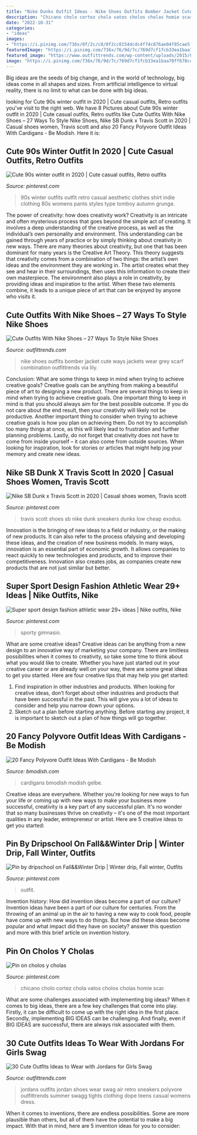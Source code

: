 ```yaml
---
title: "Nike Dunks Outfit Ideas - Nike Shoes Outfits Bomber Jacket Cute Ways Jackets Wear Grey Scarf Combination Outfittrends Via Lily"
description: "Chicano cholo cortez chola vatos cholos cholas homie scar"
date: "2022-10-31"
categories:
- "ideas"
images:
- "https://i.pinimg.com/736x/0f/2c/c8/0f2cc8154dcdc4f74c876ae04f85cae5.jpg"
featuredImage: "https://i.pinimg.com/736x/76/9d/7c/769d7cf1fcb33ea1baa70ff678cc1cff.jpg"
featured_image: "https://www.outfittrends.com/wp-content/uploads/2015/03/Retro-Air-Jordan-Shoes-with-tights.jpg"
image: "https://i.pinimg.com/736x/76/9d/7c/769d7cf1fcb33ea1baa70ff678cc1cff.jpg"
---
```



Big ideas are the seeds of big change, and in the world of technology, big ideas come in all shapes and sizes. From artificial intelligence to virtual reality, there is no limit to what can be done with big ideas.

	

		
looking for Cute 90s winter outfit in 2020 | Cute casual outfits, Retro outfits you've visit to the right web. We have 8 Pictures about Cute 90s winter outfit in 2020 | Cute casual outfits, Retro outfits like Cute Outfits With Nike Shoes – 27 Ways To Style Nike Shoes, Nike SB Dunk x Travis Scott in 2020 | Casual shoes women, Travis scott and also 20 Fancy Polyvore Outfit Ideas With Cardigans - Be Modish. Here it is:
		
    
## Cute 90s Winter Outfit In 2020 | Cute Casual Outfits, Retro Outfits

<img loading=lazy src="https://i.pinimg.com/736x/13/48/78/134878b2871afaeb095747972eebe66d.jpg" onerror="this.onerror=null;this.src='https://tse1.mm.bing.net/th?id=OIP.t3hd9AuuqMt_8DDnYdwnkQHaJ3&amp;pid=15.1';" alt="Cute 90s winter outfit in 2020 | Cute casual outfits, Retro outfits">

_Source: pinterest.com_

>90s winter outfits outfit retro casual aesthetic clothes shirt indie clothing 80s womens pants styles type tomboy autumn grunge. 

	

The power of creativity: how does creativity work?
Creativity is an intricate and often mysterious process that goes beyond the simple act of creating. It involves a deep understanding of the creative process, as well as the individual’s own personality and environment. This understanding can be gained through years of practice or by simply thinking about creativity in new ways.
There are many theories about creativity, but one that has been dominant for many years is the Creative Art Theory. This theory suggests that creativity comes from a combination of two things: the artist’s own ideas and the environment they are working in. The artist creates what they see and hear in their surroundings, then uses this information to create their own masterpiece. The environment also plays a role in creativity, by providing ideas and inspiration to the artist. When these two elements combine, it leads to a unique piece of art that can be enjoyed by anyone who visits it.

    
## Cute Outfits With Nike Shoes – 27 Ways To Style Nike Shoes

<img loading=lazy src="http://www.outfittrends.com/wp-content/uploads/2016/05/7150af5a251fbad4f2f028550a617d9b.jpg" onerror="this.onerror=null;this.src='https://tse1.mm.bing.net/th?id=OIP.HLDRKbVQfkkZyXcDNNXW2gAAAA&amp;pid=15.1';" alt="Cute Outfits With Nike Shoes – 27 Ways To Style Nike Shoes">

_Source: outfittrends.com_

>nike shoes outfits bomber jacket cute ways jackets wear grey scarf combination outfittrends via lily. 

	

Conclusion: What are some things to keep in mind when trying to achieve creative goals?
Creative goals can be anything from making a beautiful piece of art to designing a new product. There are several things to keep in mind when trying to achieve creative goals. One important thing to keep in mind is that you should always aim for the best possible outcome. If you do not care about the end result, then your creativity will likely not be productive. Another important thing to consider when trying to achieve creative goals is how you plan on achieving them. Do not try to accomplish too many things at once, as this will likely lead to frustration and further planning problems. Lastly, do not forget that creativity does not have to come from inside yourself – it can also come from outside sources. When looking for inspiration, look for stories or articles that might help jog your memory and create new ideas.

    
## Nike SB Dunk X Travis Scott In 2020 | Casual Shoes Women, Travis Scott

<img loading=lazy src="https://i.pinimg.com/736x/3b/98/3b/3b983b041c0eaad1bd28cc51fde3ed9b.jpg" onerror="this.onerror=null;this.src='https://tse3.mm.bing.net/th?id=OIP.d9lnmgVniQZItzdhN1JafAHaJQ&amp;pid=15.1';" alt="Nike SB Dunk x Travis Scott in 2020 | Casual shoes women, Travis scott">

_Source: pinterest.com_

>travis scott shoes sb nike dunk sneakers dunks low cheap exodus. 

	

Innovation is the bringing of new ideas to a field or industry, or the making of new products. It can also refer to the process ofalysing and developing these ideas, and the creation of new business models. In many ways, innovation is an essential part of economic growth. It allows companies to react quickly to new technologies and products, and to improve their competitiveness. Innovation also creates jobs, as companies create new products that are not just similar but better.

    
## Super Sport Design Fashion Athletic Wear 29+ Ideas | Nike Outfits, Nike

<img loading=lazy src="https://i.pinimg.com/736x/66/74/47/66744702480ea141a4777e2659bcf509.jpg" onerror="this.onerror=null;this.src='https://tse4.mm.bing.net/th?id=OIP.QAMsMEGlPn6ACJH1L6uf_AAAAA&amp;pid=15.1';" alt="Super sport design fashion athletic wear 29+ ideas | Nike outfits, Nike">

_Source: pinterest.com_

>sporty gimnasio. 

	

What are some creative ideas?
Creative ideas can be anything from a new design to an innovative way of marketing your company. There are limitless possibilities when it comes to creativity, so take some time to think about what you would like to create. Whether you have just started out in your creative career or are already well on your way, there are some great ideas to get you started. Here are four creative tips that may help you get started: 
1. Find inspiration in other industries and products. When looking for creative ideas, don’t forget about other industries and products that have been successful in the past. This will give you a lot of ideas to consider and help you narrow down your options. 
2. Sketch out a plan before starting anything. Before starting any project, it is important to sketch out a plan of how things will go together.

    
## 20 Fancy Polyvore Outfit Ideas With Cardigans - Be Modish

<img loading=lazy src="https://bmodish.com/wp-content/uploads/2014/03/chic-yellow-cardigan-outfit.jpg" onerror="this.onerror=null;this.src='https://tse4.mm.bing.net/th?id=OIP.XubsEhMmS1tnE8j6Pgwv0gHaMp&amp;pid=15.1';" alt="20 Fancy Polyvore Outfit Ideas With Cardigans - Be Modish">

_Source: bmodish.com_

>cardigans bmodish modish gelbe. 

	

Creative ideas are everywhere. Whether you're looking for new ways to fun your life or coming up with new ways to make your business more successful, creativity is a key part of any successful plan. It's no wonder that so many businesses thrive on creativity – it's one of the most important qualities in any leader, entrepreneur or artist. Here are 5 creative ideas to get you started: 

    
## Pin By Dripschool On Fall&amp;&amp;Winter Drip | Winter Drip, Fall Winter, Outfits

<img loading=lazy src="https://i.pinimg.com/736x/76/9d/7c/769d7cf1fcb33ea1baa70ff678cc1cff.jpg" onerror="this.onerror=null;this.src='https://tse2.mm.bing.net/th?id=OIP.dTv0dv4-Cec_heANF74rngHaHX&amp;pid=15.1';" alt="Pin by dripschool on Fall&amp;&amp;Winter Drip | Winter drip, Fall winter, Outfits">

_Source: pinterest.com_

>outfit. 

	

Invention history: How did invention ideas become a part of our culture?
Invention ideas have been a part of our culture for centuries. From the throwing of an animal up in the air to having a new way to cook food, people have come up with new ways to do things. But how did these ideas become popular and what impact did they have on society? answer this question and more with this brief article on invention history.

    
## Pin On Cholos Y Cholas

<img loading=lazy src="https://i.pinimg.com/736x/0f/2c/c8/0f2cc8154dcdc4f74c876ae04f85cae5.jpg" onerror="this.onerror=null;this.src='https://tse3.mm.bing.net/th?id=OIP.qoLtu-TNGYthDhVM2urcdwHaKN&amp;pid=15.1';" alt="Pin on cholos y cholas">

_Source: pinterest.com_

>chicano cholo cortez chola vatos cholos cholas homie scar. 

	

What are some challenges associated with implementing big ideas?
When it comes to big ideas, there are a few key challenges that come into play. Firstly, it can be difficult to come up with the right idea in the first place. Secondly, implementing BIG IDEAS can be challenging. And finally, even if BIG IDEAS are successful, there are always risk associated with them.

    
## 30 Cute Outfits Ideas To Wear With Jordans For Girls Swag

<img loading=lazy src="https://www.outfittrends.com/wp-content/uploads/2015/03/Retro-Air-Jordan-Shoes-with-tights.jpg" onerror="this.onerror=null;this.src='https://tse3.mm.bing.net/th?id=OIP.1cX6ykqmC28h4ZurqkYZlQHaL3&amp;pid=15.1';" alt="30 Cute Outfits Ideas to Wear with Jordans for Girls Swag">

_Source: outfittrends.com_

>jordans outfits jordan shoes wear swag air retro sneakers polyvore outfittrends summer swagg tights clothing dope teens casual womens dress. 

	

When it comes to inventions, there are endless possibilities. Some are more plausible than others, but all of them have the potential to make a big impact. With that in mind, here are 5 invention ideas for you to consider: 

